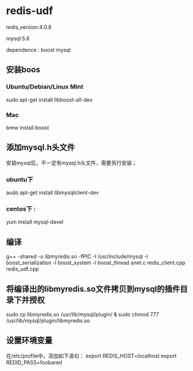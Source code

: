 # redis-udf

redis_version:4.0.8

mysql:5.6

dependence : boost mysql

## 安装boos
### Ubuntu/Debian/Linux Mint
sudo apt-get install libboost-all-dev

### Mac
brew install boost

## 添加mysql.h头文件
安装mysql后，不一定有mysql.h头文件，需要另行安装；
### ubuntu下   
audo apt-get install libmysqlclient-dev

### centos下 :
yum install mysql-devel

## 编译
g++ -shared -o libmyredis.so -fPIC -I /usr/include/mysql -l boost_serialization -l boost_system -l boost_thread  anet.c redis_client.cpp redis_udf.cpp


## 将编译出的libmyredis.so文件拷贝到mysql的插件目录下并授权
sudo cp libmyredis.so /usr/lib/mysql/plugin/ & sudo chmod 777 /usr/lib/mysql/plugin/libmyredis.so

## 设置环境变量
在/etc/profile中，添加如下语句：
export REDIS_HOST=localhost
export REDID_PASS=foobared




